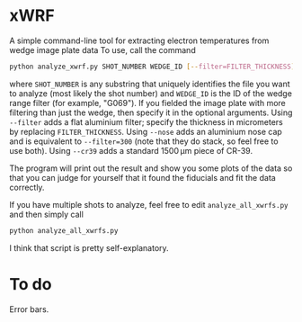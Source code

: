 # xWRF
 A simple command-line tool for extracting electron temperatures from wedge image plate data
 To use, call the command
 ```bash
 python analyze_xwrf.py SHOT_NUMBER WEDGE_ID [--filter=FILTER_THICKNESS] [--nose] [--cr39]
 ```
 where `SHOT_NUMBER` is any substring that uniquely identifies the file you want to analyze (most
 likely the shot number) and `WEDGE_ID` is the ID of the wedge range filter (for example, "G069").
 If you fielded the image plate with more filtering than just the wedge, then specify it in the
 optional arguments.  Using `--filter` adds a flat aluminium filter; specify the thickness in
 micrometers by replacing `FILTER_THICKNESS`.  Using `--nose` adds an aluminium nose cap and is
 equivalent to `--filter=300` (note that they do stack, so feel free to use both).  Using `--cr39`
 adds a standard 1500 μm piece of CR-39.

 The program will print out the result and show you some plots of the data so that you can judge
 for yourself that it found the fiducials and fit the data correctly.

 If you have multiple shots to analyze, feel free to edit `analyze_all_xwrfs.py` and then simply call
 ```bash
 python analyze_all_xwrfs.py
 ```
 I think that script is pretty self-explanatory.

# To do
 Error bars.
